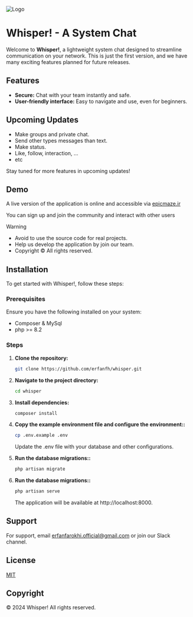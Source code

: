 ![Logo](http://epicmaze.ir/public/Images/Logo/png/logo-white.png)


# Whisper! - A System Chat

Welcome to **Whisper!**, a lightweight system chat designed to streamline communication on your network. This is just the first version, and we have many exciting features planned for future releases.

## Features

- **Secure:** Chat with your team instantly and safe.
- **User-friendly interface:** Easy to navigate and use, even for beginners.

## Upcoming Updates

- Make groups and private chat.
- Send other types messages than text.
- Make status.
- Like, follow, interaction, ...
- etc

Stay tuned for more features in upcoming updates!

## Demo

A live version of the application is online and accessible via [epicmaze.ir]() 

You can sign up and join the community and interact with other users

> [!WARNING]  
> - Avoid to use the source code for real projects.
> - Help us develop the application by join our team.
> - Copyright © All rights reserved.

## Installation

To get started with Whisper!, follow these steps:

### Prerequisites

Ensure you have the following installed on your system:

- Composer & MySql
- php >= 8.2

### Steps

1. **Clone the repository:**

   ```bash
   git clone https://github.com/erfanfh/whisper.git
   ```

2. **Navigate to the project directory:**

   ```bash
   cd whisper
   ```

3. **Install dependencies:**

   ```bash
   composer install
   ```
4. **Copy the example environment file and configure the environment::**

   ```bash
   cp .env.example .env
   ```
   Update the .env file with your database and other configurations.

5. **Run the database migrations::**

   ```bash
   php artisan migrate
   ```
6. **Run the database migrations::**

   ```bash
   php artisan serve
   ```
   The application will be available at http://localhost:8000.

## Support

For support, email erfanfarokhi.official@gmail.com or join our Slack channel.

## License

[MIT](https://choosealicense.com/licenses/mit/)

## Copyright

© 2024 Whisper! All rights reserved.

